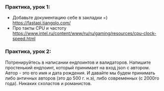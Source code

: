 ### Практика, урок 1:

* Добавьте документацию себе в закладки =) 
 https://fastapi.tiangolo.com/
* Про такты CPU и частоту
https://www.intel.ru/content/www/ru/ru/gaming/resources/cpu-clock-speed.html

### Практика, урок 2:
Потренируйтесь в написании ендпоинтов и валидаторов. Напишите простенький ендпоинт, который принимает на вход json с автором. Автор - это его имя и дата рождения. И давайте мы будем принимать либо античных авторов (это до 500 г. н.э), либо современных (с 2000го года). Никаких схоластов и романистов.


